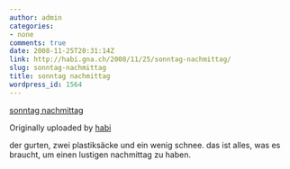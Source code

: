```yaml
---
author: admin
categories:
- none
comments: true
date: 2008-11-25T20:31:14Z
link: http://habi.gna.ch/2008/11/25/sonntag-nachmittag/
slug: sonntag-nachmittag
title: sonntag nachmittag
wordpress_id: 1564
---
```


[sonntag nachmittag](http://www.flickr.com/photos/habi/3059708122/)
  

Originally uploaded by [habi](http://www.flickr.com/people/habi/)




der gurten, zwei plastiksäcke und ein wenig schnee. das ist alles, was es braucht, um einen lustigen nachmittag zu haben.
  

